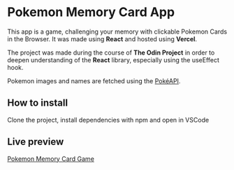 # Pokemon Memory Card App

This app is a game, challenging your memory with clickable Pokemon Cards in the Browser.
It was made using **React** and hosted using **Vercel**.

The project was made during the course of **The Odin Project** in order to deepen understanding of the **React** library, especially using the useEffect hook.

Pokemon images and names are fetched using the [PokéAPI](https://pokeapi.co/).

## How to install

Clone the project, install dependencies with npm and open in VSCode

## Live preview

[Pokemon Memory Card Game](https://poke-memory-game-kappa.vercel.app/)